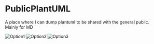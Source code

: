 # PublicPlantUML
A place where I can dump plantuml to be shared with the general public. Mainly for MD

![Option1](https://raw.githubusercontent.com/benjlai/PublicPlantUML/main/puml/cloudevents/O1.puml)
![Option2](https://raw.githubusercontent.com/benjlai/PublicPlantUML/main/puml/cloudevents/O2.puml)
![Option3](https://raw.githubusercontent.com/benjlai/PublicPlantUML/main/puml/cloudevents/O3.puml)




